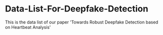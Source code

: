 # Data-List-For-Deepfake-Detection
This is the data list of our paper 'Towards Robust Deepfake Detection based on Heartbeat Analysis'
